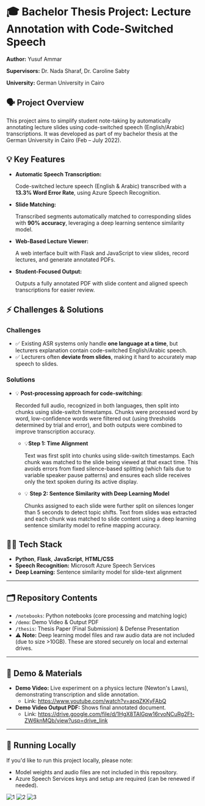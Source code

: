 # 🎓 Bachelor Thesis Project: Lecture Annotation with Code-Switched Speech

**Author:** Yusuf Ammar

**Supervisors:** Dr. Nada Sharaf, Dr. Caroline Sabty

**University:** German University in Cairo


## 🗣️ Project Overview

This project aims to simplify student note-taking by automatically annotating lecture slides using code-switched speech (English/Arabic) transcriptions. It was developed as part of my bachelor thesis at the German University in Cairo (Feb – July 2022).



## 💡 Key Features

- **Automatic Speech Transcription:**
    
    Code-switched lecture speech (English & Arabic) transcribed with a **13.3% Word Error Rate**, using Azure Speech Recognition.
    
- **Slide Matching:**
    
    Transcribed segments automatically matched to corresponding slides with **90% accuracy**, leveraging a deep learning sentence similarity model.
    
- **Web-Based Lecture Viewer:**
    
    A web interface built with Flask and JavaScript to view slides, record lectures, and generate annotated PDFs.
    
- **Student-Focused Output:**
    
    Outputs a fully annotated PDF with slide content and aligned speech transcriptions for easier review.
    
## ⚡ Challenges & Solutions

### **Challenges**

- ✅ Existing ASR systems only handle **one language at a time**, but lecturers explanation contain code-switched English/Arabic speech.
- ✅ Lecturers often **deviate from slides**, making it hard to accurately map speech to slides.

### **Solutions**

- 💡 **Post-processing approach for code-switching:**
    
    Recorded full audio, recognized in both languages, then split into chunks using slide-switch timestamps. Chunks were processed word by word, low-confidence words were filtered out (using thresholds determined by trial and error), and both outputs were combined to improve transcription accuracy.
    
    - 💡**Step 1: Time Alignment**
        
        Text was first split into chunks using slide-switch timestamps. Each chunk was matched to the slide being viewed at that exact time. This avoids errors from fixed silence-based splitting (which fails due to variable speaker pause patterns) and ensures each slide receives only the text spoken during its active display.
        
    - 💡 **Step 2: Sentence Similarity with Deep Learning Model**
        
        Chunks assigned to each slide were further split on silences longer than 5 seconds to detect topic shifts. Text from slides was extracted and each chunk was matched to slide content using a deep learning sentence similarity model to refine mapping accuracy.


## 🧑‍💻 Tech Stack

- **Python**, **Flask**, **JavaScript**, **HTML/CSS**
- **Speech Recognition:** Microsoft Azure Speech Services
- **Deep Learning:** Sentence similarity model for slide-text alignment

---

## 🗂️ Repository Contents

- `/notebooks`: Python notebooks (core processing and matching logic)
- `/demo`: Demo Video & Output PDF
- `/thesis`:  Thesis Paper (Final Submission) & Defense Presentation
- ⚠️ **Note:** Deep learning model files and raw audio data are not included (due to size >10GB). These are stored securely on local and external drives.

---

## 🎥 Demo & Materials

- **Demo Video:** Live experiment on a physics lecture (Newton's Laws), demonstrating transcription and slide annotation.
    - Link: https://www.youtube.com/watch?v=apqZKKyFAbQ
- **Demo Video Output PDF:** Shows final annotated document.
    - Link: https://drive.google.com/file/d/1HgX8TAlGpw16rvoNCuRg2Ft-ZW6knMQb/view?usp=drive_link

---

## 💬 Running Locally

If you'd like to run this project locally, please note:

- Model weights and audio files are not included in this repository.
- Azure Speech Services keys and setup are required (can be renewed if needed).

![1](https://github.com/user-attachments/assets/80bc33b3-0752-42b8-9b15-93c869753a09)
![2](https://github.com/user-attachments/assets/7c37ed72-b112-4cf6-88ac-5cd694a27016)
![3](https://github.com/user-attachments/assets/38f8d9a1-0471-4117-8a1a-c55d4f0a3c91)
